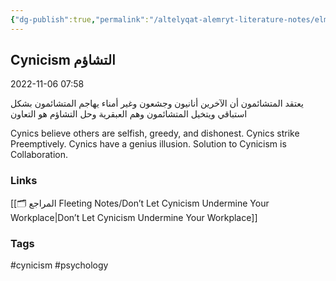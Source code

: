 ```yaml
---
{"dg-publish":true,"permalink":"/altelyqat-alemryt-literature-notes/elm-alnfs-psychology/cynicism-altshawm/"}
---
```


## Cynicism التشاؤم

2022-11-06 07:58

يعتقد المتشائمون أن الآخرين أنانيون وجشعون وغير أمناء
يهاجم المتشائمون بشكل استباقي
ويتخيل المتشائمون وهم العبقرية
وحل التشاؤم هو التعاون

Cynics believe others are selfish, greedy, and dishonest.
Cynics strike Preemptively.
Cynics have a genius illusion.
Solution to Cynicism is Collaboration.  

### Links 
[[🗂️ المراجع Fleeting Notes/Don’t Let Cynicism Undermine Your Workplace\|Don’t Let Cynicism Undermine Your Workplace]]

### Tags
#cynicism #psychology 

